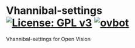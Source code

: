 Vhannibal-settings [![License: GPL v3](https://img.shields.io/badge/License-GPLv3-blue.svg)](https://www.gnu.org/licenses/gpl-3.0) [![ovbot](https://github.com/OpenVisionE2/Vhannibal-settings/actions/workflows/ovbot.yml/badge.svg)](https://github.com/OpenVisionE2/Vhannibal-settings/actions/workflows/ovbot.yml)
==================
Vhannibal-settings for Open Vision
